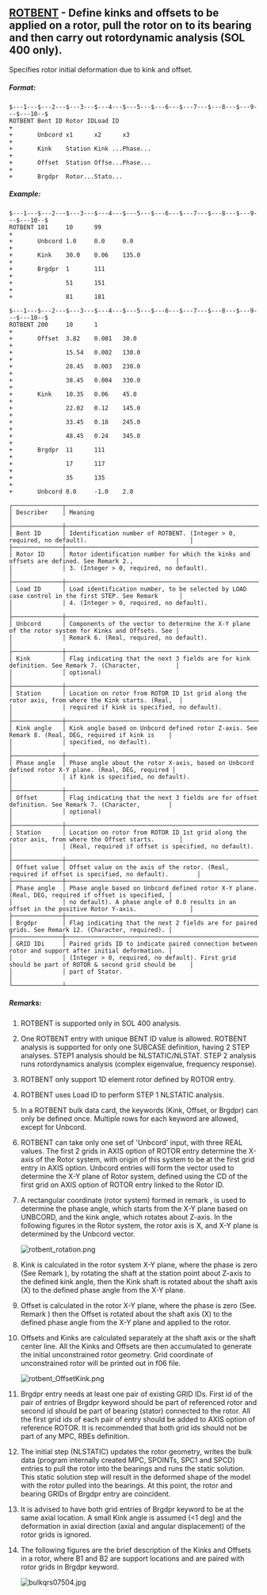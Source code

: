 ## [ROTBENT](https://nexus.hexagon.com/documentationcenter/bundle/MSC_Nastran_2022.4/page/Nastran_Combined_Book/qrg/bulkqrs/TOC.ROTBENT.xhtml) - Define kinks and offsets to be applied on a rotor, pull the rotor on to its bearing and then carry out rotordynamic analysis (SOL 400 only).

Specifies rotor initial deformation due to kink and offset.

##### Format:

```nastran
$---1---$---2---$---3---$---4---$---5---$---6---$---7---$---8---$---9---$---10--$
ROTBENT Bent ID Rotor IDLoad ID                                         +       
+       Unbcord x1      x2      x3                                      +       
+       Kink    Station Kink ...Phase...                                +       
+       Offset  Station Offse...Phase...                                +       
+       Brgdpr  Rotor...Stato...                                                
```

##### Example:

```nastran
$---1---$---2---$---3---$---4---$---5---$---6---$---7---$---8---$---9---$---10--$
ROTBENT 101     10      99                                              +       
+       Unbcord 1.0     0.0     0.0                                     +       
+       Kink    30.0    0.06    135.0                                   +       
+       Brgdpr  1       111                                             +       
+               51      151                                             +       
+               81      181                                                     
```

```nastran
$---1---$---2---$---3---$---4---$---5---$---6---$---7---$---8---$---9---$---10--$
ROTBENT 200     10      1                                               +       
+       Offset  3.82    0.001   30.0                                    +       
+               15.54   0.002   130.0                                   +       
+               28.45   0.003   230.0                                   +       
+               38.45   0.004   330.0                                   +       
+       Kink    10.35   0.06    45.0                                    +       
+               22.02   0.12    145.0                                   +       
+               33.45   0.18    245.0                                   +       
+               48.45   0.24    345.0                                   +       
+       Brgdpr  11      111                                             +       
+               17      117                                             +       
+               35      135                                             +       
+       Unbcord 0.0     -1.0    2.0                                             
```

```text
┌──────────────┬────────────────────────────────────────────────────────────────────────────────────────────────────┐
│ Describer    │ Meaning                                                                                            │
├──────────────┼────────────────────────────────────────────────────────────────────────────────────────────────────┤
│ Bent ID      │ Identification number of ROTBENT. (Integer > 0, required, no default).                             │
├──────────────┼────────────────────────────────────────────────────────────────────────────────────────────────────┤
│ Rotor ID     │ Rotor identification number for which the kinks and offsets are defined. See Remark 2.,            │
│              │ 3. (Integer > 0, required, no default).                                                            │
├──────────────┼────────────────────────────────────────────────────────────────────────────────────────────────────┤
│ Load ID      │ Load identification number, to be selected by LOAD case control in the first STEP. See Remark      │
│              │ 4. (Integer > 0, required, no default).                                                            │
├──────────────┼────────────────────────────────────────────────────────────────────────────────────────────────────┤
│ Unbcord      │ Components of the vector to determine the X-Y plane of the rotor system for Kinks and Offsets. See │
│              │ Remark 6. (Real, required, no default).                                                            │
├──────────────┼────────────────────────────────────────────────────────────────────────────────────────────────────┤
│ Kink         │ Flag indicating that the next 3 fields are for kink definition. See Remark 7. (Character,          │
│              │ optional)                                                                                          │
├──────────────┼────────────────────────────────────────────────────────────────────────────────────────────────────┤
│ Station      │ Location on rotor from ROTOR ID 1st grid along the rotor axis, from where the Kink starts. (Real,  │
│              │ required if kink is specified, no default).                                                        │
├──────────────┼────────────────────────────────────────────────────────────────────────────────────────────────────┤
│ Kink angle   │ Kink angle based on Unbcord defined rotor Z-axis. See Remark 8. (Real, DEG, required if kink is    │
│              │ specified, no default).                                                                            │
├──────────────┼────────────────────────────────────────────────────────────────────────────────────────────────────┤
│ Phase angle  │ Phase angle about the rotor X-axis, based on Unbcord defined rotor X-Y plane. (Real, DEG, required │
│              │ if kink is specified, no default).                                                                 │
├──────────────┼────────────────────────────────────────────────────────────────────────────────────────────────────┤
│ Offset       │ Flag indicating that the next 3 fields are for offset definition. See Remark 7. (Character,        │
│              │ optional)                                                                                          │
├──────────────┼────────────────────────────────────────────────────────────────────────────────────────────────────┤
│ Station      │ Location on rotor from ROTOR ID 1st grid along the rotor axis, from where the Offset starts.       │
│              │ (Real, required if offset is specified, no default).                                               │
├──────────────┼────────────────────────────────────────────────────────────────────────────────────────────────────┤
│ Offset value │ Offset value on the axis of the rotor. (Real, required if offset is specified, no default).        │
├──────────────┼────────────────────────────────────────────────────────────────────────────────────────────────────┤
│ Phase angle  │ Phase angle based on Unbcord defined rotor X-Y plane. (Real, DEG, required if offset is specified, │
│              │ no default). A phase angle of 0.0 results in an offset in the positive Rotor Y-axis.               │
├──────────────┼────────────────────────────────────────────────────────────────────────────────────────────────────┤
│ Brgdpr       │ Flag indicating that the next 2 fields are for paired grids. See Remark 12. (Character, required). │
├──────────────┼────────────────────────────────────────────────────────────────────────────────────────────────────┤
│ GRID IDi     │ Paired grids ID to indicate paired connection between rotor and support after initial deformation. │
│              │ (Integer > 0, required, no default). First grid should be part of ROTOR & second grid should be    │
│              │ part of Stator.                                                                                    │
└──────────────┴────────────────────────────────────────────────────────────────────────────────────────────────────┘
```

##### Remarks:

1. ROTBENT is supported only in SOL 400 analysis.
2. One ROTBENT entry with unique BENT ID value is allowed. ROTBENT analysis is supported for only one SUBCASE definition, having 2 STEP analyses. STEP1 analysis should be NLSTATIC/NLSTAT. STEP 2 analysis runs rotordynamics analysis (complex eigenvalue, frequency response).
3. ROTBENT only support 1D element rotor defined by ROTOR entry.
4. ROTBENT uses Load ID to perform STEP 1 NLSTATIC analysis.
5. In a ROTBENT bulk data card, the keywords (Kink, Offset, or Brgdpr) can only be defined once. Multiple rows for each keyword are allowed, except for Unbcord.
6. ROTBENT can take only one set of 'Unbcord' input, with three REAL values. The first 2 grids in AXIS option of ROTOR entry determine the X-axis of the Rotor system, with origin of this system to be at the first grid entry in AXIS option. Unbcord entries will form the vector used to determine the X-Y plane of Rotor system, defined using the CD of the first grid on AXIS option of ROTOR entry linked to the Rotor ID.
7. A rectangular coordinate (rotor system) formed in remark  , is used to determine the phase angle, which starts from the X-Y plane based on UNBCORD, and the kink angle, which rotates about Z-axis. In the following figures in the Rotor system, the rotor axis is X, and X-Y plane is determined by the Unbcord vector.

     ![rotbent_rotation.png](https://help-be.hexagonmi.com/bundle/MSC_Nastran_2022.4/page/Nastran_Combined_Book/qrg/bulkqrs/../../../assets/rotbent_rotation.png?_LANG=enus)

8. Kink is calculated in the rotor system X-Y plane, where the phase is zero (See Remark  ), by rotating the shaft at the station point about Z-axis to the defined kink angle, then the Kink shaft is rotated about the shaft axis (X) to the defined phase angle from the X-Y plane.
9. Offset is calculated in the rotor X-Y plane, where the phase is zero (See. Remark  ) then the Offset is rotated about the shaft axis (X) to the defined phase angle from the X-Y plane and applied to the rotor.
10. Offsets and Kinks are calculated separately at the shaft axis or the shaft center line. All the Kinks and Offsets are then accumulated to generate the initial unconstrained rotor geometry. Grid coordinate of unconstrained rotor will be printed out in f06 file.
     
     ![rotbent_OffsetKink.png](https://help-be.hexagonmi.com/bundle/MSC_Nastran_2022.4/page/Nastran_Combined_Book/qrg/bulkqrs/../../../assets/rotbent_OffsetKink.png?_LANG=enus)

11. Brgdpr entry needs at least one pair of existing GRID IDs. First id of the pair of entries of Brgdpr keyword should be part of referenced rotor and second id should be part of bearing (stator) connected to the rotor. All the first grid ids of each pair of entry should be added to AXIS option of reference ROTOR. It is recommended that both grid ids should not be part of any MPC, RBEs definition.
12. The initial step (NLSTATIC) updates the rotor geometry, writes the bulk data (program internally created MPC, SPOINTs, SPC1 and SPCD) entries to pull the rotor into the bearings and runs the static solution. This static solution step will result in the deformed shape of the model with the rotor pulled into the bearings. At this point, the rotor and bearing GRIDs of Brgdpr entry are coincident.
13. It is advised to have both grid entries of Brgdpr keyword to be at the same axial location. A small Kink angle is assumed (<1 deg) and the deformation in axial direction (axial and angular displacement) of the rotor grids is ignored.
14. The following figures are the brief description of the Kinks and Offsets in a rotor, where B1 and B2 are support locations and are paired with rotor grids in Brgdpr keyword.

     ![bulkqrs07504.jpg](https://help-be.hexagonmi.com/bundle/MSC_Nastran_2022.4/page/Nastran_Combined_Book/qrg/bulkqrs/../../../assets/bulkqrs07504.jpg?_LANG=enus)
